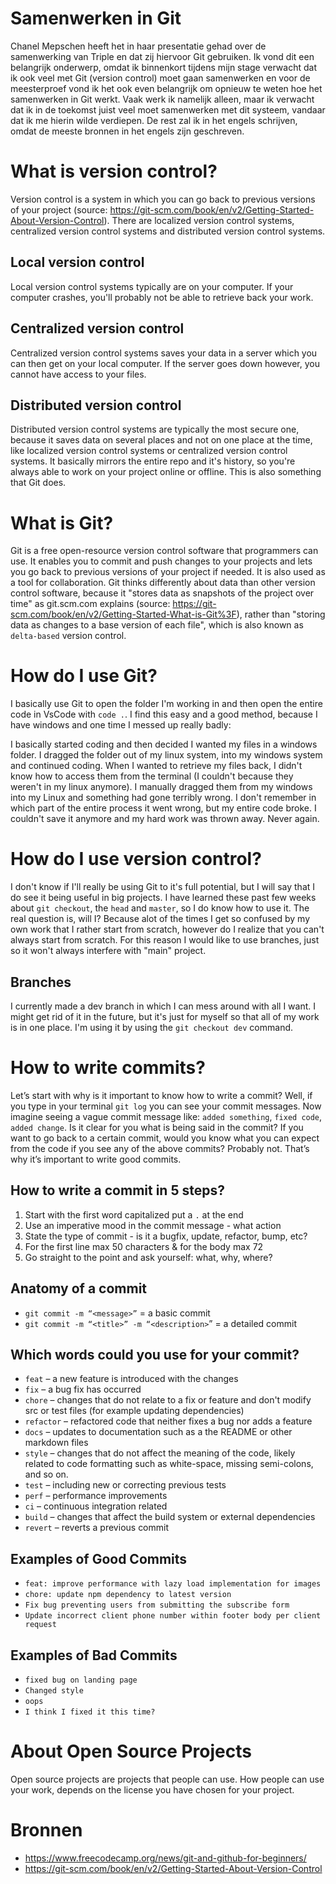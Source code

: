 # Samenwerken in Git

Chanel Mepschen heeft het in haar presentatie gehad over de samenwerking van Triple en dat zij hiervoor Git gebruiken. Ik vond dit een belangrijk onderwerp, omdat ik binnenkort tijdens mijn stage verwacht dat ik ook veel met Git (version control) moet gaan samenwerken en voor de meesterproef vond ik het ook even belangrijk om opnieuw te weten hoe het samenwerken in Git werkt. Vaak werk ik namelijk alleen, maar ik verwacht dat ik in de toekomst juist veel moet samenwerken met dit systeem, vandaar dat ik me hierin wilde verdiepen. De rest zal ik in het engels schrijven, omdat de meeste bronnen in het engels zijn geschreven.

# What is version control?

Version control is a system in which you can go back to previous versions of your project (source: https://git-scm.com/book/en/v2/Getting-Started-About-Version-Control). There are localized version control systems, centralized version control systems and distributed version control systems.

## Local version control

Local version control systems typically are on your computer. If your computer crashes, you'll probably not be able to retrieve back your work.

## Centralized version control

Centralized version control systems saves your data in a server which you can then get on your local computer. If the server goes down however, you cannot have access to your files.

## Distributed version control

Distributed version control systems are typically the most secure one, because it saves data on several places and not on one place at the time, like localized version control systems or centralized version control systems. It basically mirrors the entire repo and it's history, so you're always able to work on your project online or offline. This is also something that Git does.

# What is Git?

Git is a free open-resource version control software that programmers can use. It enables you to commit and push changes to your projects and lets you go back to previous versions of your project if needed. It is also used as a tool for collaboration. Git thinks differently about data than other version control software, because it "stores data as snapshots of the project over time" as git.scm.com explains (source: https://git-scm.com/book/en/v2/Getting-Started-What-is-Git%3F), rather than "storing data as changes to a base version of each file", which is also known as `delta-based` version control.

# How do I use Git?

I basically use Git to open the folder I'm working in and then open the entire code in VsCode with `code .`. I find this easy and a good method, because I have windows and one time I messed up really badly:

I basically started coding and then decided I wanted my files in a windows folder. I dragged the folder out of my linux system, into my windows system and continued coding. When I wanted to retrieve my files back, I didn't know how to access them from the terminal (I couldn't because they weren't in my linux anymore). I manually dragged them from my windows into my Linux and something had gone terribly wrong. I don't remember in which part of the entire process it went wrong, but my entire code broke. I couldn't save it anymore and my hard work was thrown away. Never again.

# How do I use version control?

I don't know if I'll really be using Git to it's full potential, but I will say that I do see it being useful in big projects. I have learned these past few weeks about `git checkout`, the `head` and `master`, so I do know how to use it. The real question is, will I? Because alot of the times I get so confused by my own work that I rather start from scratch, however do I realize that you can't always start from scratch. For this reason I would like to use branches, just so it won't always interfere with "main" project.

## Branches

I currently made a dev branch in which I can mess around with all I want. I might get rid of it in the future, but it's just for myself so that all of my work is in one place. I'm using it by using the `git checkout dev` command.

# How to write commits?

Let’s start with why is it important to know how to write a commit? Well, if you type in your terminal `git log` you can see your commit messages. Now imagine seeing a vague commit message like: `added something`, `fixed code`, `added change`. Is it clear for you what is being said in the commit? If you want to go back to a certain commit, would you know what you can expect from the code if you see any of the above commits? Probably not. That’s why it’s important to write good commits.

## How to write a commit in 5 steps?

1. Start with the first word capitalized put a `.` at the end
2. Use an imperative mood in the commit message - what action
3. State the type of commit - is it a bugfix, update, refactor, bump, etc?
4. For the first line max 50 characters & for the body max 72
5. Go straight to the point and ask yourself: what, why, where?

## Anatomy of a commit

- `git commit -m “<message>”` = a basic commit
- `git commit -m “<title>” -m “<description>`” = a detailed commit

## Which words could you use for your commit?

- `feat` – a new feature is introduced with the changes
- `fix` – a bug fix has occurred
- `chore` – changes that do not relate to a fix or feature and don't modify src or test files (for example updating dependencies)
- `refactor` – refactored code that neither fixes a bug nor adds a feature
- `docs` – updates to documentation such as a the README or other markdown files
- `style` – changes that do not affect the meaning of the code, likely related to code formatting such as white-space, missing semi-colons, and so on.
- `test` – including new or correcting previous tests
- `perf` – performance improvements
- `ci` – continuous integration related
- `build` – changes that affect the build system or external dependencies
- `revert` – reverts a previous commit

## Examples of Good Commits

- `feat: improve performance with lazy load implementation for images`
- `chore: update npm dependency to latest version`
- `Fix bug preventing users from submitting the subscribe form`
- `Update incorrect client phone number within footer body per client request`

## Examples of Bad Commits

- `fixed bug on landing page`
- `Changed style`
- `oops`
- `I think I fixed it this time?`

# About Open Source Projects

Open source projects are projects that people can use. How people can use your work, depends on the license you have chosen for your project.

# Bronnen

- https://www.freecodecamp.org/news/git-and-github-for-beginners/
- https://git-scm.com/book/en/v2/Getting-Started-About-Version-Control

